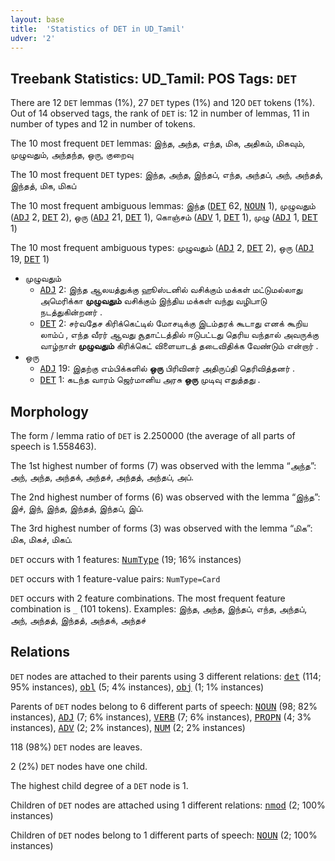 ```yaml
---
layout: base
title:  'Statistics of DET in UD_Tamil'
udver: '2'
---
```


## Treebank Statistics: UD_Tamil: POS Tags: `DET`

There are 12 `DET` lemmas (1%), 27 `DET` types (1%) and 120 `DET` tokens (1%).
Out of 14 observed tags, the rank of `DET` is: 12 in number of lemmas, 11 in number of types and 12 in number of tokens.

The 10 most frequent `DET` lemmas: இந்த, அந்த, எந்த, மிக, அதிகம், மிகவும், முழுவதும், அந்தந்த, ஒரு, குறைவு

The 10 most frequent `DET` types:  இந்த, அந்த, இந்தப், எந்த, அந்தப், அந், அந்தத், இந்தத், மிக, மிகப்

The 10 most frequent ambiguous lemmas: இந்த (<tt><a href="ta-pos-DET.html">DET</a></tt> 62, <tt><a href="ta-pos-NOUN.html">NOUN</a></tt> 1), முழுவதும் (<tt><a href="ta-pos-ADJ.html">ADJ</a></tt> 2, <tt><a href="ta-pos-DET.html">DET</a></tt> 2), ஒரு (<tt><a href="ta-pos-ADJ.html">ADJ</a></tt> 21, <tt><a href="ta-pos-DET.html">DET</a></tt> 1), கொஞ்சம் (<tt><a href="ta-pos-ADV.html">ADV</a></tt> 1, <tt><a href="ta-pos-DET.html">DET</a></tt> 1), முழு (<tt><a href="ta-pos-ADJ.html">ADJ</a></tt> 1, <tt><a href="ta-pos-DET.html">DET</a></tt> 1)

The 10 most frequent ambiguous types:  முழுவதும் (<tt><a href="ta-pos-ADJ.html">ADJ</a></tt> 2, <tt><a href="ta-pos-DET.html">DET</a></tt> 2), ஒரு (<tt><a href="ta-pos-ADJ.html">ADJ</a></tt> 19, <tt><a href="ta-pos-DET.html">DET</a></tt> 1)


* முழுவதும்
  * <tt><a href="ta-pos-ADJ.html">ADJ</a></tt> 2: இந்த ஆலயத்துக்கு ஹூஸ்டனில் வசிக்கும் மக்கள் மட்டுமல்லாது அமெரிக்கா <b>முழுவதும்</b> வசிக்கும் இந்திய மக்கள் வந்து வழிபாடு நடத்துகின்றனர் .
  * <tt><a href="ta-pos-DET.html">DET</a></tt> 2: சர்வதேச கிரிக்கெட்டில் மோசடிக்கு இடம்தரக் கூடாது எனக் கூறிய லாம்ப் , எந்த வீரர் ஆவது சூதாட்டத்தில் ஈடுபட்டது தெரிய வந்தால் அவருக்கு வாழ்நாள் <b>முழுவதும்</b> கிரிக்கெட் விளையாடத் தடைவிதிக்க வேண்டும் என்றார் .
* ஒரு
  * <tt><a href="ta-pos-ADJ.html">ADJ</a></tt> 19: இதற்கு எம்பிக்களில் <b>ஒரு</b> பிரிவினர் அதிருப்தி தெரிவித்தனர் .
  * <tt><a href="ta-pos-DET.html">DET</a></tt> 1: கடந்த வாரம் ஜெர்மானிய அரசு <b>ஒரு</b> முடிவு எதுத்தது .

## Morphology

The form / lemma ratio of `DET` is 2.250000 (the average of all parts of speech is 1.558463).

The 1st highest number of forms (7) was observed with the lemma “அந்த”: அந், அந்த, அந்தக், அந்தச், அந்தத், அந்தப், அப்.

The 2nd highest number of forms (6) was observed with the lemma “இந்த”: இச், இந், இந்த, இந்தத், இந்தப், இப்.

The 3rd highest number of forms (3) was observed with the lemma “மிக”: மிக, மிகச், மிகப்.

`DET` occurs with 1 features: <tt><a href="ta-feat-NumType.html">NumType</a></tt> (19; 16% instances)

`DET` occurs with 1 feature-value pairs: `NumType=Card`

`DET` occurs with 2 feature combinations.
The most frequent feature combination is `_` (101 tokens).
Examples: இந்த, அந்த, இந்தப், எந்த, அந்தப், அந், அந்தத், இந்தத், அந்தக், அந்தச்


## Relations

`DET` nodes are attached to their parents using 3 different relations: <tt><a href="ta-dep-det.html">det</a></tt> (114; 95% instances), <tt><a href="ta-dep-obl.html">obl</a></tt> (5; 4% instances), <tt><a href="ta-dep-obj.html">obj</a></tt> (1; 1% instances)

Parents of `DET` nodes belong to 6 different parts of speech: <tt><a href="ta-pos-NOUN.html">NOUN</a></tt> (98; 82% instances), <tt><a href="ta-pos-ADJ.html">ADJ</a></tt> (7; 6% instances), <tt><a href="ta-pos-VERB.html">VERB</a></tt> (7; 6% instances), <tt><a href="ta-pos-PROPN.html">PROPN</a></tt> (4; 3% instances), <tt><a href="ta-pos-ADV.html">ADV</a></tt> (2; 2% instances), <tt><a href="ta-pos-NUM.html">NUM</a></tt> (2; 2% instances)

118 (98%) `DET` nodes are leaves.

2 (2%) `DET` nodes have one child.

The highest child degree of a `DET` node is 1.

Children of `DET` nodes are attached using 1 different relations: <tt><a href="ta-dep-nmod.html">nmod</a></tt> (2; 100% instances)

Children of `DET` nodes belong to 1 different parts of speech: <tt><a href="ta-pos-NOUN.html">NOUN</a></tt> (2; 100% instances)

